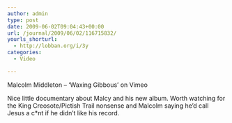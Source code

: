 ```yaml
---
author: admin
type: post
date: 2009-06-02T09:04:43+00:00
url: /journal/2009/06/02/116715832/
yourls_shorturl:
  - http://lobban.org/i/3y
categories:
  - Video

---
```

Malcolm Middleton &#8211; &#8216;Waxing Gibbous&#8217; on Vimeo

Nice little documentary about Malcy and his new album. Worth watching for the King Creosote/Pictish Trail nonsense and Malcolm saying he&#8217;d call Jesus a c*nt if he didn&#8217;t like his record.